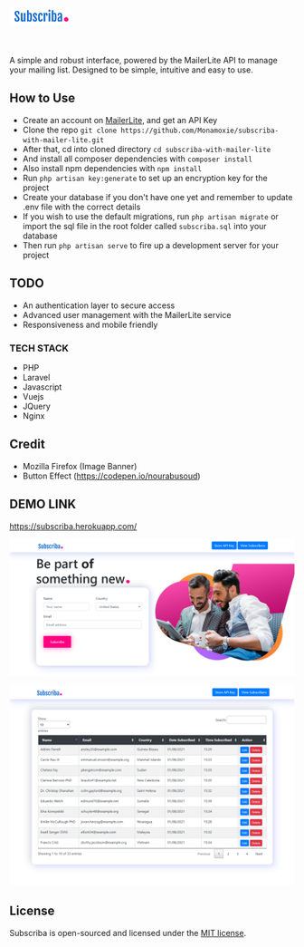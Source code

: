<p align="left" style="margin: 50px 0"><a href="https://github.com/monamoxie"><img src="public/img/logo.png" width="110" ></a></p>


A simple and robust interface, powered by the MailerLite API to manage your mailing list. Designed to be simple, intuitive and easy to use. 

## How to Use
- Create an account on [MailerLite](https://mailerlite.com), and get an API Key
- Clone the repo  `git clone https://github.com/Monamoxie/subscriba-with-mailer-lite.git`
- After that, cd into cloned directory `cd subscriba-with-mailer-lite`
- And install all composer dependencies with `composer install`
- Also install npm dependencies with `npm install`
- Run `php artisan key:generate` to set up an encryption key for the project
- Create your database if you don't have one yet and remember to update .env file with the correct details
- If you wish to use the  default migrations, run `php artisan migrate` or import the sql file in the root folder called  `subscriba.sql` into your database
- Then run `php artisan serve` to fire up a development server for your project

## TODO
- An authentication layer to secure access
- Advanced user management with the MailerLite service
- Responsiveness and mobile friendly

### TECH STACK

- PHP
- Laravel
- Javascript
- Vuejs
- JQuery
- Nginx


## Credit
- Mozilla Firefox (Image Banner)
- Button Effect (https://codepen.io/nourabusoud)

## DEMO LINK
https://subscriba.herokuapp.com/

<p align="left"><a href="https://github.com/monamoxie"><img src="public/img/snapshot_home.png"></a></p>

<p align="left"><a href="https://github.com/monamoxie"><img src="public/img/snapshot_table.png"></a></p>

## License

Subscriba is open-sourced and licensed under the [MIT license](https://opensource.org/licenses/MIT).
